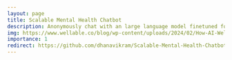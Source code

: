 ```yaml
---
layout: page
title: Scalable Mental Health Chatbot
description: Anonymously chat with an large language model finetuned for mental health conversations. Ready to deploy in kubernetes.
img: https://www.wellable.co/blog/wp-content/uploads/2024/02/How-AI-Wellness-Chatbots-Can-Bridge-The-Mental-Healthcare-Accessibility-Gap-1200x923.png
importance: 1
redirect: https://github.com/dhanavikram/Scalable-Mental-Health-Chatbot 
---
```

